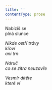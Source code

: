 ```yaml
---
title: ''
contentType: prose
---
```


<section>

Nabízíš se  
plná slunce

_Nikde ostří trávy  
křoví  
ani trn_

</section>

<section>

_Náruč  
co se zítra neuzavře_

</section>

<section>

_Vesmír dítěte  
které ví_

</section>
